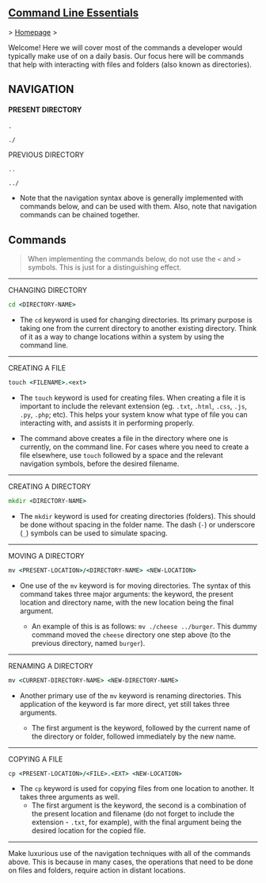 ## <span style="text-decoration:underline">Command Line Essentials</span>

\> [Homepage](../../README.md) \>

Welcome! Here we will cover most of the commands a developer would typically make use of on a daily basis. Our focus here will be commands that help with interacting with files and folders (also known as directories).

## NAVIGATION

#### PRESENT DIRECTORY

```
.
```

```
./
```

PREVIOUS DIRECTORY

```
..
```

```
../
```

-   Note that the navigation syntax above is generally implemented with commands below, and can be used with them. Also, note that navigation commands can be chained together.

## Commands

> When implementing the commands below, do not use the `<` and `>` symbols. This is just for a distinguishing effect.

---

CHANGING DIRECTORY

```cmd
cd <DIRECTORY-NAME>
```

-   The `cd` keyword is used for changing directories. Its primary purpose is taking one from the current directory to another existing directory. Think of it as a way to change locations within a system by using the command line.

---

CREATING A FILE

```cmd
touch <FILENAME>.<ext>
```

-   The `touch` keyword is used for creating files. When creating a file it is important to include the relevant extension (eg. `.txt`, `.html`, `.css`, `.js`, `.py`, `.php`; etc). This helps your system know what type of file you can interacting with, and assists it in performing properly.

-   The command above creates a file in the directory where one is currently, on the command line. For cases where you need to create a file elsewhere, use `touch` followed by a space and the relevant navigation symbols, before the desired filename.

---

CREATING A DIRECTORY

```cmd
mkdir <DIRECTORY-NAME>
```

-   The `mkdir` keyword is used for creating directories (folders). This should be done without spacing in the folder name. The dash (`-`) or underscore (`_`) symbols can be used to simulate spacing.

---

MOVING A DIRECTORY

```cmd
mv <PRESENT-LOCATION>/<DIRECTORY-NAME> <NEW-LOCATION>
```

-   One use of the `mv` keyword is for moving directories. The syntax of this command takes three major arguments: the keyword, the present location and directory name, with the new location being the final argument.

    -   An example of this is as follows: `mv ./cheese ../burger`. This dummy command moved the `cheese` directory one step above (to the previous directory, named `burger`).

---

RENAMING A DIRECTORY

```cmd
mv <CURRENT-DIRECTORY-NAME> <NEW-DIRECTORY-NAME>
```

-   Another primary use of the `mv` keyword is renaming directories. This application of the keyword is far more direct, yet still takes three arguments.

    -   The first argument is the keyword, followed by the current name of the directory or folder, followed immediately by the new name.

---

COPYING A FILE

```cmd
cp <PRESENT-LOCATION>/<FILE>.<EXT> <NEW-LOCATION>
```

-   The `cp` keyword is used for copying files from one location to another. It takes three arguments as well.
    -   The first argument is the keyword, the second is a combination of the present location and filename (do not forget to include the extension - `.txt`, for example), with the final argument being the desired location for the copied file.

---

Make luxurious use of the navigation techniques with all of the commands above. This is because in many cases, the operations that need to be done on files and folders, require action in distant locations.
